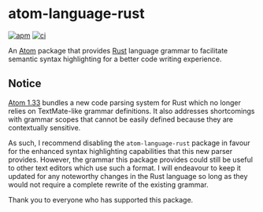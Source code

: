 # atom-language-rust

[![apm][apm-badge]][apm]
[![ci][ci-badge]][ci]

An [Atom][] package that provides [Rust][] language grammar to facilitate
semantic syntax highlighting for a better code writing experience.

## Notice

[Atom 1.33][] bundles a new code parsing system for Rust which no longer
relies on TextMate-like grammar definitions. It also addresses shortcomings
with grammar scopes that cannot be easily defined because they are
contextually sensitive.

As such, I recommend disabling the `atom-language-rust` package in favour for
the enhanced syntax highlighting capabilities that this new parser provides.
However, the grammar this package provides could still be useful to other
text editors which use such a format. I will endeavour to keep it updated for
any noteworthy changes in the Rust language so long as they would not require
a complete rewrite of the existing grammar.

Thank you to everyone who has supported this package.

[apm]: https://atom.io/packages/atom-language-rust
[apm-badge]: https://img.shields.io/apm/v/atom-language-rust.svg?style=flat-square
[atom]: https://atom.io/
[atom 1.33]: https://blog.atom.io/2018/11/28/atom-1-33.html
[ci]: https://travis-ci.org/miqh/atom-language-rust
[ci-badge]: https://img.shields.io/travis/miqh/atom-language-rust/master.svg?style=flat-square
[rust]: https://www.rust-lang.org/

